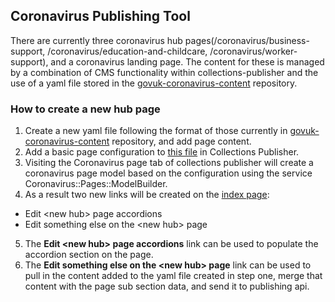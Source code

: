 ## Coronavirus Publishing Tool

There are currently three coronavirus hub pages(/coronavirus/business-support, /coronavirus/education-and-childcare, /coronavirus/worker-support), and a coronavirus landing page. The content for these is managed by a combination of CMS functionality within collections-publisher and the use of a yaml file stored in the [govuk-coronavirus-content](https://github.com/alphagov/govuk-coronavirus-content/tree/master/content) repository.

### How to create a new hub page

1. Create a new yaml file following the format of those currently in [govuk-coronavirus-content](https://github.com/alphagov/govuk-coronavirus-content/tree/master/content) repository, and add page content.
2. Add a basic page configuration to [this file](app/services/coronavirus/pages/configuration.rb) in Collections Publisher.
3. Visiting the Coronavirus page tab of collections publisher will create a coronavirus page model based on the configuration using the service Coronavirus::Pages::ModelBuilder.
4. As a result two new links will be created on the [index page](https://collections-publisher.publishing.service.gov.uk/coronavirus):
  - Edit \<new hub> page accordions
  - Edit something else on the \<new hub> page
5. The **Edit \<new hub> page accordions** link can be used to populate the accordion section on the page.
6. The **Edit something else on the \<new hub> page** link can be used to pull in the content added to the yaml file created in step one, merge that content with the page sub section data, and send it to publishing api.
